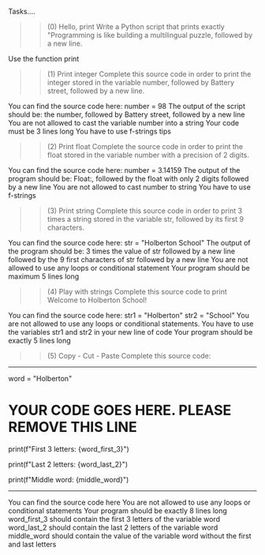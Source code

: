 Tasks....

>> (0) Hello, print
Write a Python script that prints exactly "Programming is like building a multilingual puzzle, followed by a new line.

Use the function print

>> (1) Print integer
Complete this source code in order to print the integer stored in the variable number, followed by Battery street, followed by a new line.

You can find the source code here: number = 98
The output of the script should be:
the number, followed by Battery street,
followed by a new line
You are not allowed to cast the variable number into a string
Your code must be 3 lines long
You have to use f-strings tips

>> (2) Print float
Complete the source code in order to print the float stored in the variable number with a precision of 2 digits.

You can find the source code here: number = 3.14159
The output of the program should be:
Float:, followed by the float with only 2 digits
followed by a new line
You are not allowed to cast number to string
You have to use f-strings

>> (3) Print string
Complete this source code in order to print 3 times a string stored in the variable str, followed by its first 9 characters.

You can find the source code here: str = "Holberton School"
The output of the program should be:
3 times the value of str
followed by a new line
followed by the 9 first characters of str
followed by a new line
You are not allowed to use any loops or conditional statement
Your program should be maximum 5 lines long

>> (4) Play with strings
Complete this source code to print Welcome to Holberton School!

You can find the source code here:
str1 = "Holberton"
str2 = "School"
You are not allowed to use any loops or conditional statements.
You have to use the variables str1 and str2 in your new line of code
Your program should be exactly 5 lines long

>> (5) Copy - Cut - Paste
Complete this source code:

---------------------------
word = "Holberton"

# YOUR CODE GOES HERE. PLEASE REMOVE THIS LINE

print(f"First 3 letters: {word_first_3}")

print(f"Last 2 letters: {word_last_2}")

print(f"Middle word: {middle_word}")

-----------------------------------------
You can find the source code here
You are not allowed to use any loops or conditional statements
Your program should be exactly 8 lines long
word_first_3 should contain the first 3 letters of the variable word
word_last_2 should contain the last 2 letters of the variable word
middle_word should contain the value of the variable word without the first and last letters